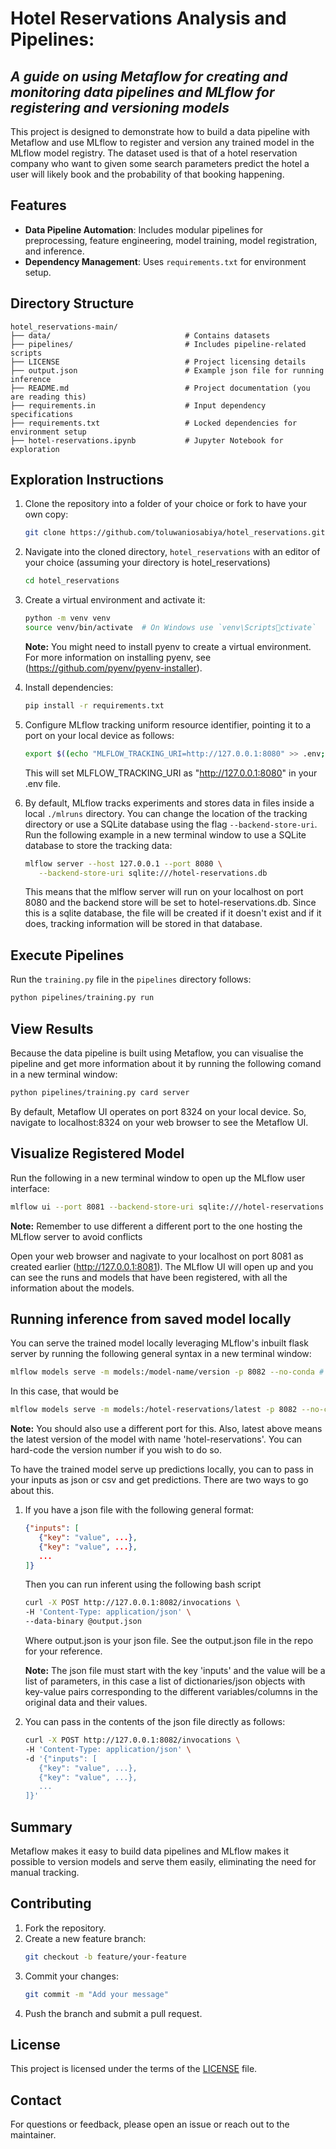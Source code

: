 # Hotel Reservations Analysis and Pipelines: 
## *A guide on using Metaflow for creating and monitoring data pipelines and MLflow for registering and versioning models*

This project is designed to demonstrate how to build a data pipeline with Metaflow and use MLflow to register and version any trained model in the MLflow model registry. The dataset used is that of a hotel reservation company who want to given some search parameters predict the hotel a user will likely book and the probability of that booking happening. 

## Features

- **Data Pipeline Automation**: Includes modular pipelines for preprocessing, feature engineering, model training, model registration, and inference.
- **Dependency Management**: Uses `requirements.txt` for environment setup.

## Directory Structure

```plaintext
hotel_reservations-main/
├── data/                              # Contains datasets
├── pipelines/                         # Includes pipeline-related scripts
├── LICENSE                            # Project licensing details
├── output.json                        # Example json file for running inference
├── README.md                          # Project documentation (you are reading this)
├── requirements.in                    # Input dependency specifications
├── requirements.txt                   # Locked dependencies for environment setup
├── hotel-reservations.ipynb           # Jupyter Notebook for exploration
```

## Exploration Instructions

1. Clone the repository into a folder of your choice or fork to have your own copy:
   ```bash
   git clone https://github.com/toluwaniosabiya/hotel_reservations.git
   ```

2. Navigate into the cloned directory, `hotel_reservations` with an editor of your choice (assuming your directory is hotel_reservations)
   ```bash
   cd hotel_reservations
   ```

3. Create a virtual environment and activate it:
   ```bash
   python -m venv venv
   source venv/bin/activate  # On Windows use `venv\Scriptsctivate`
   ```
   **Note:** You might need to install pyenv to create a virtual environment. For more information on installing pyenv, see (https://github.com/pyenv/pyenv-installer). 

4. Install dependencies:
   ```bash
   pip install -r requirements.txt
   ```

5. Configure MLflow tracking uniform resource identifier, pointing it to a port on your local device as follows: 
   ```bash
   export $((echo "MLFLOW_TRACKING_URI=http://127.0.0.1:8080" >> .env; cat .env) | xargs)
   ```
   This will set MLFLOW_TRACKING_URI as "http://127.0.0.1:8080" in your .env file.

6. By default, MLflow tracks experiments and stores data in files inside a local `./mlruns` directory. You can change the location of the tracking directory or use a SQLite database using the flag `--backend-store-uri`. Run the following example in a new terminal window to use a SQLite database to store the tracking data:

   ```bash
   mlflow server --host 127.0.0.1 --port 8080 \
      --backend-store-uri sqlite:///hotel-reservations.db
   ```
   This means that the mlflow server will run on your localhost on port 8080 and the backend store will be set to hotel-reservations.db. Since this is a sqlite database, the file will be created if it doesn't exist and if it does, tracking information will be stored in that database.


## Execute Pipelines
Run the `training.py` file in the `pipelines` directory follows:
```bash
python pipelines/training.py run
```

## View Results
Because the data pipeline is built using Metaflow, you can visualise the pipeline and get more information about it by running the following comand in a new terminal window:
```bash
python pipelines/training.py card server
```
By default, Metaflow UI operates on port 8324 on your local device. So, navigate to localhost:8324 on your web browser to see the Metaflow UI.

## Visualize Registered Model
Run the following in a new terminal window to open up the MLflow user interface:
```bash
mlflow ui --port 8081 --backend-store-uri sqlite:///hotel-reservations.db
```
**Note:** Remember to use different a different port to the one hosting the MLflow server to avoid conflicts

Open your web browser and nagivate to your localhost on port 8081 as created earlier (http://127.0.0.1:8081). The MLflow UI will open up and you can see the runs and models that have been registered, with all the information about the models.

## Running inference from saved model locally
You can serve the trained model locally leveraging MLflow's inbuilt flask server by running the following general syntax in a new terminal window:
```bash
mlflow models serve -m models:/model-name/version -p 8082 --no-conda # You can omit this flag if your environment is set up with conda 
```
In this case, that would be 
```bash
mlflow models serve -m models:/hotel-reservations/latest -p 8082 --no-conda 
```
**Note:** You should also use a different port for this. Also, latest above means the latest version of the model with name 'hotel-reservations'. You can hard-code the version number if you wish to do so.

To have the trained model serve up predictions locally, you can  to pass in your inputs as json or csv and get predictions. There are two ways to go about this.
1. If you have a json file with the following general format:
   ```json
   {"inputs": [
      {"key": "value", ...},
      {"key": "value", ...},
      ...
   ]}
   ```
   Then you can run inferent using the following bash script
   ```bash
   curl -X POST http://127.0.0.1:8082/invocations \
   -H 'Content-Type: application/json' \
   --data-binary @output.json
   ```
   Where output.json is your json file. See the output.json file in the repo for your reference.

   **Note:** The json file must start with the key 'inputs' and the value will be a list of parameters, in this case a list of dictionaries/json objects with key-value pairs corresponding to the different variables/columns in the original data and their values.

2. You can pass in the contents of the json file directly as follows:
   ```bash
   curl -X POST http://127.0.0.1:8082/invocations \
   -H 'Content-Type: application/json' \
   -d '{"inputs": [
      {"key": "value", ...},
      {"key": "value", ...},
      ...
   ]}'
   ```

## Summary
Metaflow makes it easy to build data pipelines and MLflow makes it possible to version models and serve them easily, eliminating the need for manual tracking.

## Contributing

1. Fork the repository.
2. Create a new feature branch:
   ```bash
   git checkout -b feature/your-feature
   ```
3. Commit your changes:
   ```bash
   git commit -m "Add your message"
   ```
4. Push the branch and submit a pull request.

## License

This project is licensed under the terms of the [LICENSE](./LICENSE) file.

## Contact

For questions or feedback, please open an issue or reach out to the maintainer.
